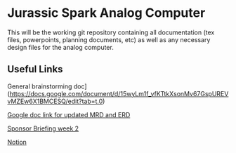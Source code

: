 # Jurassic Spark Analog Computer

This will be the working git repository containing all documentation (tex files, powerpoints, planning documents, etc) as well as any necessary design files for the analog computer.

## Useful Links

General brainstorming doc](https://docs.google.com/document/d/15wyLm1f_vfKTtkXsonMv67GspUREVvMZEw6X1BMCESQ/edit?tab=t.0)

[Google doc link for updated MRD and ERD](https://docs.google.com/document/d/1tPsG1f8iEBiSaBPeFTgdizXF1T_pHfBg9JGMEwuBkTs/edit?tab=t.0)

[Sponsor Briefing week 2](https://o365coloradoedu-my.sharepoint.com/:p:/r/personal/dagl4647_colorado_edu/_layouts/15/Doc.aspx?sourcedoc=%7BE3F5A61D-4A1F-4181-83C3-D2C9ED49820E%7D&file=Sponsor_Briefing_1.pptx&wdLOR=c2051632E-E002-4DBC-AE07-C8335AE64154&nav=eyJzSWQiOjEyMTEsImNJZCI6Mjc4NjMyNzg1NywiY29tbWVudElkIjoiNEYwRTIwMzUtMDNGMS00Njc2LUEwQjYtMzNGQkRBQjY3QkQ0In0&action=edit&mobileredirect=true)

[Notion](https://www.notion.so/Gantt-Chart-Jurassic-Spark-270cb7734eae80eb8b34f487de05fe35?source=copy_link)
